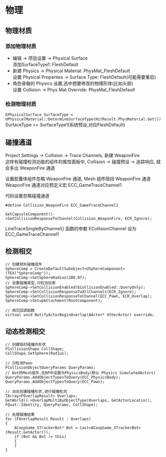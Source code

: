 ﻿# 物理
## 物理材质
### 添加物理材质
+ 编辑 -> 项目设置 -> Physical Surface  
  添加SurfaceType1: FleshDefault  
+ 新建 Physics -> Physical Material: PhysMat_FleshDefault  
  设置 Physical Properties -> Surface Type: FleshDefault(可能需要重启)  
+ 角色骨骼的 Physics 设置,选中想要修改的物理形体(比如头部)  
  设置 Collision -> Phys Mat Override: PhysMat_FleshDefault  
### 检测物理材质
`EPhysicalSurface SurfaceType = UPhysicalMaterial::DetermineSurfaceType(HitResult.PhysMaterial.Get())`  
SurfaceType == SurfaceType1(系统预设,对应FleshDefault)  
## 碰撞通道
Project Settings -> Collision -> Trace Channels, 新建 WeaponFire  
这样有碰撞检测功能的组件的属性面板中, Collision -> 碰撞预设 -> 追踪响应, 就会多出 WeaponFire 通道  
  
设置胶囊体组件忽略 WeaponFire 通道, Mesh 组件阻挡 WeaponFire 通道  
WeaponFire 通道对应预定义宏 ECC_GameTraceChannel1  

代码设置忽略碰撞通道  
```
#define Collision_WeaponFire ECC_GameTraceChannel1

GetCapsuleComponent()->SetCollisionResponseToChannel(Collision_WeaponFire, ECR_Ignore);
```
  
LineTraceSingleByChannel() 函数的参数 ECollisionChannel 设为 ECC_GameTraceChannel1  
## 检测相交
```
// 创建球形碰撞组件
SphereComp = CreateDefaultSubobject<USphereComponent>(TEX("SphereComp"));
SphereComp->SetSphereRadius(200.0f);
// 设置碰撞类型,只检测玩家
SphereComp->SetCollisionEnabled(ECollisionEnabled::QueryOnly);
SphereComp->SetCollisionResponseToAllChannels(ECR_Ignore);
SphereComp->SetCollisionResponseToChannel(ECC_Pawn, ECR_Overlap);
SphereComp->SetupAttachment(RootComponent);

// 相交回调函数
virtual void NotifyActorBeginOverlap(AActor* OtherActor) override;
```
## 动态检测相交
```
// 创建临时碰撞的形状
FCollisionShape CollShape;
CollShape.SetSphere(Radius);

// 只检测Pawn
FCollisionObjectQueryParams QueryParams;
// Bot的Mesh组件,在BP中设置为PhysicsBody(默认 Physics SimulatedActors)
QueryParams.AddObjectTypesToQuery(ECC_PhysicsBody);
QueryParams.AddObjectTypesToQuery(ECC_Pawn);

// 动态创建碰撞形状,进行碰撞检测
TArray<FOverlapResult> Overlaps;
GetWorld()->OverlapMultiByObjectType(Overlaps, GetActorLocatio(), FQuat::Identity, QueryParams, CollShape);

// 处理碰撞结果
for (FOverlapResult Result : Overlaps)
{
	ACoopGame_STrackerBot* Bot = Cast<ACoopGame_STrackerBot>(Result.GetActor());
	if (Bot && Bot != this)
	{
	}
}
```
